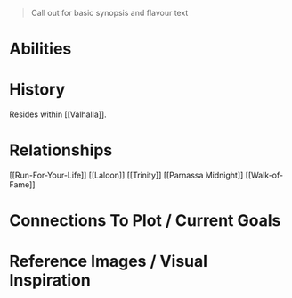 > Call out for basic synopsis and flavour text

# Abilities

# History
Resides within [[Valhalla]].
# Relationships
[[Run-For-Your-Life]]
[[Laloon]]
[[Trinity]]
[[Parnassa Midnight]]
[[Walk-of-Fame]]
# Connections To Plot / Current Goals

# Reference Images / Visual Inspiration